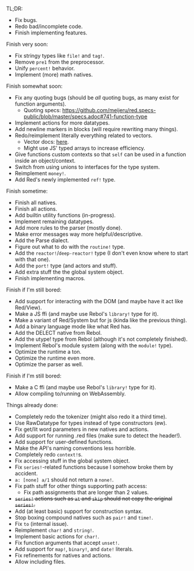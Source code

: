 TL;DR:
- Fix bugs.
- Redo bad/incomplete code.
- Finish implementing features.

Finish very soon:
- Fix stringy types like `file!` and `tag!`.
- Remove `pre1` from the preprocessor.
- Unify `percent!` behavior.
- Implement (more) math natives.

Finish somewhat soon:
- Fix any quoting bugs (should be *all* quoting bugs, as many exist for function arguments).
	- Quoting specs: https://github.com/meijeru/red.specs-public/blob/master/specs.adoc#741-function-type
- Implement actions for more datatypes.
- Add newline markers in blocks (will require rewriting many things).
- Redo/reimplement literally everything related to vectors.
	- Vector docs: [here](https://github.com/red/red/wiki/%5BDOC%5D-Comparison-of-aggregate-values-%28block%21-vector%21-object%21-hash%21-map%21%29#vector).
	- Might use JS' typed arrays to increase efficiency.
- Give functions custom contexts so that `self` can be used in a function inside an object/context.
- Switch from using unions to interfaces for the type system.
- Reimplement `money!`.
- Add Red's newly implemented `ref!` type.

Finish sometime:
- Finish all natives.
- Finish all actions.
- Add builtin utility functions (in-progress).
- Implement remaining datatypes.
- Add more rules to the parser (mostly done).
- Make error messages way more helpful/descriptive.
- Add the Parse dialect.
- Figure out what to do with the `routine!` type.
- Add the `reactor!`/`deep-reactor!` type (I don't even know where to start with that one).
- Add the `port!` type (and actors and stuff).
- Add extra stuff the the global system object.
- Finish implementing macros.

Finish if I'm still bored:
- Add support for interacting with the DOM (and maybe have it act like Red/View).
- Make a JS ffi (and maybe use Rebol's `library!` type for it).
- Make a variant of Red/System but for js (kinda like the previous thing).
- Add a binary language mode like what Red has.
- Add the DELECT native from Rebol.
- Add the utype! type from Rebol (although it's not completely finished).
- Implement Rebol's module system (along with the `module!` type).
- Optimize the runtime a ton.
- Optimize the runtime even more.
- Optimize the parser as well.

Finish if I'm still bored:
- Make a C ffi (and maybe use Rebol's `library!` type for it).
- Allow compiling to/running on WebAssembly.

Things already done:
- Completely redo the tokenizer (might also redo it a third time).
- Use RawDatatype for types instead of type constructors (ew).
- Fix get/lit word parameters in new natives and actions.
- Add support for running .red files (make sure to detect the header!).
- Add support for user-defined functions.
- Make the API's naming conventions less horrible.
- Completely redo `context!`s.
- Fix accessing stuff in the global system object.
- Fix `series!`-related functions because I somehow broke them by accident.
- `a: [none] a/1` should not return a `none!`.
- Fix path stuff for other things supporting path access:
	- Fix path assignments that are longer than 2 values.
- ~~`series!` actions such as `at` and `skip` should not copy the original `series!`.~~
- Add (at least basic) support for construction syntax.
- Stop boxing compound natives such as `pair!` and `time!`.
- Fix `to` (internal issue).
- Reimplement `char!` and `string!`.
- Implement basic actions for `char!`.
- Fix function arguments that accept `unset!`.
- Add support for `map!`, `binary!`, and `date!` literals.
- Fix refinements for natives and actions.
- Allow including files.